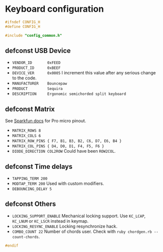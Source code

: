 # Keyboard configuration

```c
#ifndef CONFIG_H
#define CONFIG_H

#include "config_common.h"
```

## defconst USB Device

- `VENDOR_ID       0xFEED`
- `PRODUCT_ID      0xBEEF`
- `DEVICE_VER      0x0005`
  I increment this value after any serious change to the code.
- `MANUFACTURER    Bouncepaw`
- `PRODUCT         Sequira`
- `DESCRIPTION     Ergonomic semichorded split keyboard`

## defconst Matrix

See [Sparkfun docs](https://learn.sparkfun.com/tutorials/pro-micro--fio-v3-hookup-guide/hardware-overview-pro-micro) for Pro micro pinout.

- `MATRIX_ROWS 8`
- `MATRIX_COLS 6`
- `MATRIX_ROW_PINS { F7, B1, B3, B2, C6, D7, E6, B4 }`
- `MATRIX_COL_PINS { D4, D0, D1, F4, F5, F6 }`
- `DIODE_DIRECTION COL2ROW`
  Could have been `ROW2COL`.

## defconst Time delays

- `TAPPING_TERM 200`
- `MODTAP_TERM 200`
  Used with custom modifiers.
- `DEBOUNCING_DELAY 5`

## defconst Others

- `LOCKING_SUPPORT_ENABLE`
  Mechanical locking support. Use `KC_LCAP`, `KC_LNUM` or `KC_LSCR` instead in keymap.
- `LOCKING_RESYNC_ENABLE`
  Locking resynchronize hack.
- `COMBO_COUNT 22`
  Number of chords user. Check with `ruby chordgen.rb --count-chords`.

```c
#endif
```

